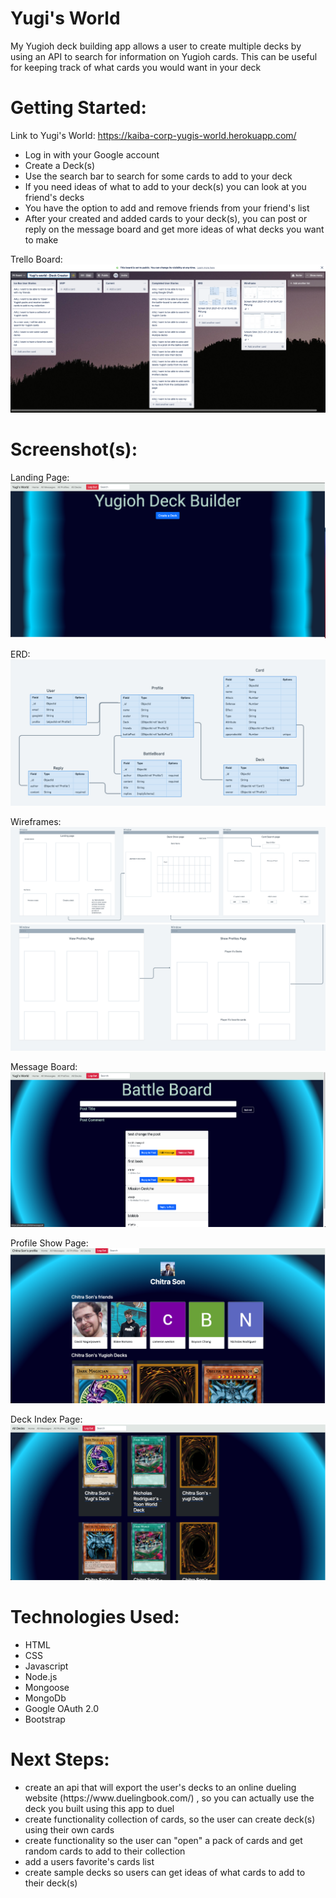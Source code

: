 
<h1>Yugi's World </h1>

My Yugioh deck building app allows a user to create multiple decks by using an API to search for information on Yugioh cards. This can be useful for keeping track of what cards you would want in your deck

<h1>Getting Started: </h1>

Link to Yugi's World: <a>https://kaiba-corp-yugis-world.herokuapp.com/</a>
<ul>
<li> Log in with your Google account </li>
<li> Create a Deck(s) </li>
<li> Use the search bar to search for some cards to add to your deck </li>
<li> If you need ideas of what to add to your deck(s) you can look at you friend's decks </li>
<li> You have the option to add and remove friends from your friend's list</li>
<li> After your created and added cards to your deck(s), you can post or reply on the message board and get more ideas of what decks you want to make</li>
</ul>

Trello Board:
<img src='./public/images/trello.png'>


<h1> Screenshot(s):</h1>
Landing Page:
<img src='./public/images/home.png'>

ERD:
<img src='./public/images/erd.png'>

Wireframes:
<img src='./public/images/wireframe2.png'>
<img src='./public/images/wireframe1.png'>

Message Board:
<img src='./public/images/messageIndex.png'>

Profile Show Page:
<img src='./public/images/profileShow.png'>

Deck Index Page:
<img src='./public/images/deckIndex.png'>

<h1> Technologies Used:</h1>
<ul>
<li>HTML</li>
<li>CSS</li>
<li>Javascript</li>
<li>Node.js</li>
<li>Mongoose</li>
<li>MongoDb</li>
<li>Google OAuth 2.0</li>
<li>Bootstrap </li>
</ul>

<h1> Next Steps:</h1>
<ul>
<li>create an api that will export the user's decks to an online dueling website (<a>https://www.duelingbook.com/</a>) , so you can actually use the deck you built using this app to duel</li>
<li>create functionality collection of cards, so the user can create deck(s) using their own cards</li>
<li>create functionality so the user can "open" a pack of cards and get random cards to add to their collection</li>
<li>add a users favorite's cards list</li>
<li>create sample decks so users can get ideas of what cards to add to their deck(s)</li>
</ul>